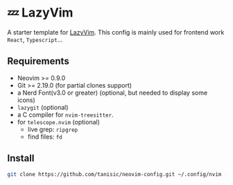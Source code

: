 # 💤 LazyVim

A starter template for [LazyVim](https://github.com/LazyVim/LazyVim).
This config is mainly used for frontend work `React`, `Typescript`...

## Requirements

- Neovim >= 0.9.0
- Git >= 2.19.0 (for partial clones support)
- a Nerd Font(v3.0 or greater) (optional, but needed to display some icons)
- `lazygit` (optional)
- a C compiler for `nvim-treesitter`.
- for `telescope.nvim` (optional)
  - live grep: `ripgrep`
  - find files: `fd`

## Install

```bash
git clone https://github.com/tanisic/neovim-config.git ~/.config/nvim --depth 1 && nvim
```
